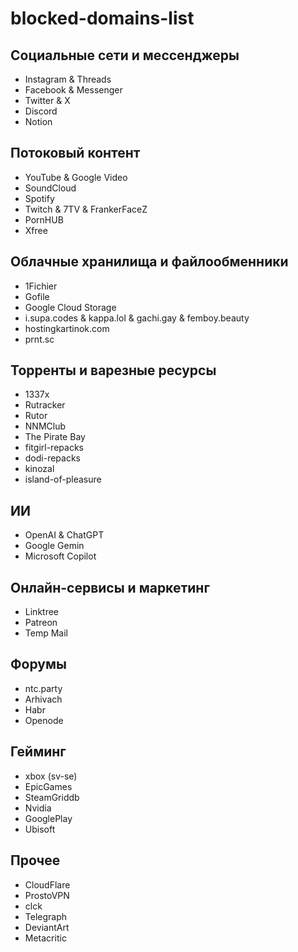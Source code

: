# blocked-domains-list
## Социальные сети и мессенджеры
- Instagram & Threads
- Facebook & Messenger
- Twitter & X
- Discord
- Notion
## Потоковый контент
- YouTube & Google Video
- SoundCloud
- Spotify
- Twitch & 7TV & FrankerFaceZ
- PornHUB
- Xfree
## Облачные хранилища и файлообменники
- 1Fichier
- Gofile
- Google Cloud Storage
- i.supa.codes & kappa.lol & gachi.gay & femboy.beauty
- hostingkartinok.com
- prnt.sc
## Торренты и варезные ресурсы
- 1337x
- Rutracker
- Rutor
- NNMClub
- The Pirate Bay
- fitgirl-repacks
- dodi-repacks
- kinozal
- island-of-pleasure
## ИИ
- OpenAI & ChatGPT
- Google Gemin
- Microsoft Copilot
## Онлайн-сервисы и маркетинг
- Linktree
- Patreon
- Temp Mail
## Форумы
- ntc.party
- Arhivach
- Habr
- Openode
## Гейминг
- xbox (sv-se)
- EpicGames
- SteamGriddb
- Nvidia
- GooglePlay
- Ubisoft
## Прочее
- CloudFlare
- ProstoVPN
- clck
- Telegraph
- DeviantArt
- Metacritic
